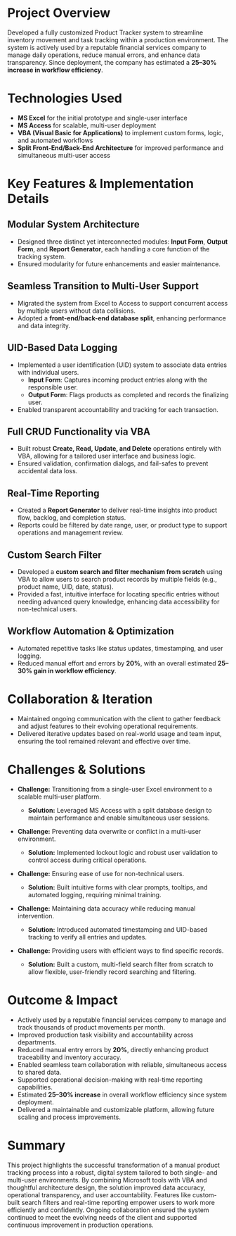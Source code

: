 # **Project Overview**

Developed a fully customized Product Tracker system to streamline inventory movement and task tracking within a production environment. The system is actively used by a reputable financial services company to manage daily operations, reduce manual errors, and enhance data transparency. Since deployment, the company has estimated a **25–30% increase in workflow efficiency**.

# **Technologies Used**

- **MS Excel** for the initial prototype and single-user interface  
- **MS Access** for scalable, multi-user deployment  
- **VBA (Visual Basic for Applications)** to implement custom forms, logic, and automated workflows  
- **Split Front-End/Back-End Architecture** for improved performance and simultaneous multi-user access  

# **Key Features & Implementation Details**

## Modular System Architecture

- Designed three distinct yet interconnected modules: **Input Form**, **Output Form**, and **Report Generator**, each handling a core function of the tracking system.  
- Ensured modularity for future enhancements and easier maintenance.

## Seamless Transition to Multi-User Support

- Migrated the system from Excel to Access to support concurrent access by multiple users without data collisions.  
- Adopted a **front-end/back-end database split**, enhancing performance and data integrity.

## UID-Based Data Logging

- Implemented a user identification (UID) system to associate data entries with individual users.  
  - **Input Form**: Captures incoming product entries along with the responsible user.  
  - **Output Form**: Flags products as completed and records the finalizing user.  
- Enabled transparent accountability and tracking for each transaction.

## Full CRUD Functionality via VBA

- Built robust **Create, Read, Update, and Delete** operations entirely with VBA, allowing for a tailored user interface and business logic.  
- Ensured validation, confirmation dialogs, and fail-safes to prevent accidental data loss.

## Real-Time Reporting

- Created a **Report Generator** to deliver real-time insights into product flow, backlog, and completion status.  
- Reports could be filtered by date range, user, or product type to support operations and management review.

## Custom Search Filter

- Developed a **custom search and filter mechanism from scratch** using VBA to allow users to search product records by multiple fields (e.g., product name, UID, date, status).  
- Provided a fast, intuitive interface for locating specific entries without needing advanced query knowledge, enhancing data accessibility for non-technical users.

## Workflow Automation & Optimization

- Automated repetitive tasks like status updates, timestamping, and user logging.  
- Reduced manual effort and errors by **20%**, with an overall estimated **25–30% gain in workflow efficiency**.

# **Collaboration & Iteration**

- Maintained ongoing communication with the client to gather feedback and adjust features to their evolving operational requirements.  
- Delivered iterative updates based on real-world usage and team input, ensuring the tool remained relevant and effective over time.

# **Challenges & Solutions**

- **Challenge:** Transitioning from a single-user Excel environment to a scalable multi-user platform.  
  - **Solution:** Leveraged MS Access with a split database design to maintain performance and enable simultaneous user sessions.

- **Challenge:** Preventing data overwrite or conflict in a multi-user environment.  
  - **Solution:** Implemented lockout logic and robust user validation to control access during critical operations.

- **Challenge:** Ensuring ease of use for non-technical users.  
  - **Solution:** Built intuitive forms with clear prompts, tooltips, and automated logging, requiring minimal training.

- **Challenge:** Maintaining data accuracy while reducing manual intervention.  
  - **Solution:** Introduced automated timestamping and UID-based tracking to verify all entries and updates.

- **Challenge:** Providing users with efficient ways to find specific records.  
  - **Solution:** Built a custom, multi-field search filter from scratch to allow flexible, user-friendly record searching and filtering.

# **Outcome & Impact**

- Actively used by a reputable financial services company to manage and track thousands of product movements per month.  
- Improved production task visibility and accountability across departments.  
- Reduced manual entry errors by **20%**, directly enhancing product traceability and inventory accuracy.  
- Enabled seamless team collaboration with reliable, simultaneous access to shared data.  
- Supported operational decision-making with real-time reporting capabilities.  
- Estimated **25–30% increase** in overall workflow efficiency since system deployment.  
- Delivered a maintainable and customizable platform, allowing future scaling and process improvements.

# **Summary**

This project highlights the successful transformation of a manual product tracking process into a robust, digital system tailored to both single- and multi-user environments. By combining Microsoft tools with VBA and thoughtful architecture design, the solution improved data accuracy, operational transparency, and user accountability. Features like custom-built search filters and real-time reporting empower users to work more efficiently and confidently. Ongoing collaboration ensured the system continued to meet the evolving needs of the client and supported continuous improvement in production operations.
